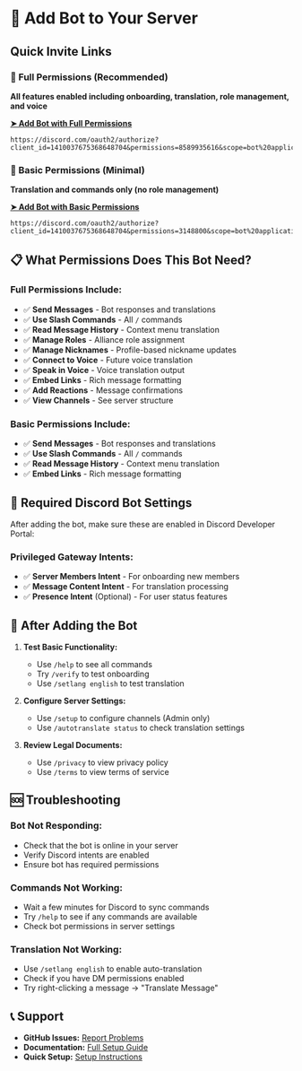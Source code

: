 # 🤖 Add Bot to Your Server

## Quick Invite Links

### **🚀 Full Permissions (Recommended)**
**All features enabled including onboarding, translation, role management, and voice**

**[➤ Add Bot with Full Permissions](https://discord.com/oauth2/authorize?client_id=1410037675368648704&permissions=8589935616&scope=bot%20applications.commands)**

```
https://discord.com/oauth2/authorize?client_id=1410037675368648704&permissions=8589935616&scope=bot%20applications.commands
```

### **📝 Basic Permissions (Minimal)**
**Translation and commands only (no role management)**

**[➤ Add Bot with Basic Permissions](https://discord.com/oauth2/authorize?client_id=1410037675368648704&permissions=3148800&scope=bot%20applications.commands)**

```
https://discord.com/oauth2/authorize?client_id=1410037675368648704&permissions=3148800&scope=bot%20applications.commands
```

## 📋 What Permissions Does This Bot Need?

### **Full Permissions Include:**
- ✅ **Send Messages** - Bot responses and translations
- ✅ **Use Slash Commands** - All `/` commands
- ✅ **Read Message History** - Context menu translation
- ✅ **Manage Roles** - Alliance role assignment
- ✅ **Manage Nicknames** - Profile-based nickname updates
- ✅ **Connect to Voice** - Future voice translation
- ✅ **Speak in Voice** - Voice translation output
- ✅ **Embed Links** - Rich message formatting
- ✅ **Add Reactions** - Message confirmations
- ✅ **View Channels** - See server structure

### **Basic Permissions Include:**
- ✅ **Send Messages** - Bot responses and translations
- ✅ **Use Slash Commands** - All `/` commands  
- ✅ **Read Message History** - Context menu translation
- ✅ **Embed Links** - Rich message formatting

## 🔧 Required Discord Bot Settings

After adding the bot, make sure these are enabled in Discord Developer Portal:

### **Privileged Gateway Intents:**
- ✅ **Server Members Intent** - For onboarding new members
- ✅ **Message Content Intent** - For translation processing
- ✅ **Presence Intent** (Optional) - For user status features

## 🎯 After Adding the Bot

1. **Test Basic Functionality:**
   - Use `/help` to see all commands
   - Try `/verify` to test onboarding
   - Use `/setlang english` to test translation

2. **Configure Server Settings:**
   - Use `/setup` to configure channels (Admin only)
   - Use `/autotranslate status` to check translation settings

3. **Review Legal Documents:**
   - Use `/privacy` to view privacy policy
   - Use `/terms` to view terms of service

## 🆘 Troubleshooting

### **Bot Not Responding:**
- Check that the bot is online in your server
- Verify Discord intents are enabled
- Ensure bot has required permissions

### **Commands Not Working:**
- Wait a few minutes for Discord to sync commands
- Try `/help` to see if any commands are available
- Check bot permissions in server settings

### **Translation Not Working:**
- Use `/setlang english` to enable auto-translation
- Check if you have DM permissions enabled
- Try right-clicking a message → "Translate Message"

## 📞 Support

- **GitHub Issues:** [Report Problems](https://github.com/honeybadger2121-home/Region40bot_translatorbot/issues)
- **Documentation:** [Full Setup Guide](https://github.com/honeybadger2121-home/Region40bot_translatorbot/blob/main/README.md)
- **Quick Setup:** [Setup Instructions](https://github.com/honeybadger2121-home/Region40bot_translatorbot/blob/main/SETUP.md)
